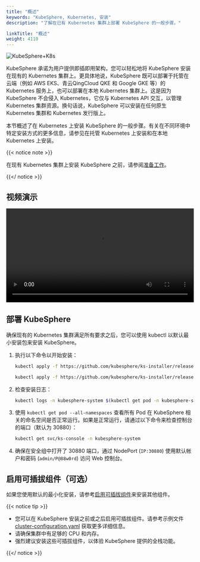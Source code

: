 ```yaml
---
title: "概述"
keywords: "KubeSphere, Kubernetes, 安装"
description: "了解在已有 Kubernetes 集群上部署 KubeSphere 的一般步骤。"

linkTitle: "概述"
weight: 4110
---
```


![KubeSphere+K8s](https://pek3b.qingstor.com/kubesphere-docs/png/20191123144507.png)

KubeSphere 承诺为用户提供即插即用架构，您可以轻松地将 KubeSphere 安装在现有的 Kubernetes 集群上。更具体地说，KubeSphere 既可以部署于托管在云端（例如 AWS EKS、青云QingCloud QKE 和 Google GKE 等）的 Kubernetes 服务上，也可以部署在本地 Kubernetes 集群上。这是因为 KubeSphere 不会侵入 Kubernetes，它仅与 Kubernetes API 交互，以管理 Kubernetes 集群资源。换句话说，KubeSphere 可以安装在任何原生 Kubernetes 集群和 Kubernetes 发行版上。

本节概述了在 Kubernetes 上安装 KubeSphere 的一般步骤。有关在不同环境中特定安装方式的更多信息，请参见在托管 Kubernetes 上安装和在本地 Kubernetes 上安装。

{{< notice note >}}

在现有 Kubernetes 集群上安装 KubeSphere 之前，请参阅[准备工作](../prerequisites/)。

{{</ notice >}}

## 视频演示

<video controls="controls" style="width: 100% !important; height: auto !important;">
  <source type="video/mp4" src="https://kubesphere-docs.pek3b.qingstor.com/website/docs-v3.0/KS3.0%E5%AE%89%E8%A3%85%E4%B8%8E%E9%83%A8%E7%BD%B2_4_%E5%9C%A8%E5%B7%B2%E6%9C%89K8s%E9%9B%86%E7%BE%A4%E4%B8%8A%E9%83%A8%E7%BD%B2KubeSphere.mp4">
</video>

## 部署 KubeSphere

确保现有的 Kubernetes 集群满足所有要求之后，您可以使用 kubectl 以默认最小安装包来安装 KubeSphere。

1. 执行以下命令以开始安装：

   ```bash
   kubectl apply -f https://github.com/kubesphere/ks-installer/releases/download/v3.3.1/kubesphere-installer.yaml
   
   kubectl apply -f https://github.com/kubesphere/ks-installer/releases/download/v3.3.1/cluster-configuration.yaml
   ```

2. 检查安装日志：

   ```bash
   kubectl logs -n kubesphere-system $(kubectl get pod -n kubesphere-system -l 'app in (ks-install, ks-installer)' -o jsonpath='{.items[0].metadata.name}') -f
   ```

3. 使用 `kubectl get pod --all-namespaces` 查看所有 Pod 在 KubeSphere 相关的命名空间是否正常运行。如果是正常运行，请通过以下命令来检查控制台的端口（默认为 30880）：

   ```bash
   kubectl get svc/ks-console -n kubesphere-system
   ```

4. 确保在安全组中打开了 30880 端口，通过 NodePort (`IP:30880`) 使用默认帐户和密码 (`admin/P@88w0rd`) 访问 Web 控制台。


## 启用可插拔组件（可选）

如果您使用默认的最小化安装，请参考[启用可插拔组件](../../../pluggable-components/)来安装其他组件。

{{< notice tip >}}

- 您可以在 KubeSphere 安装之前或之后启用可插拔组件。请参考示例文件 [cluster-configuration.yaml](https://github.com/kubesphere/ks-installer/blob/master/deploy/cluster-configuration.yaml) 获取更多详细信息。
- 请确保集群中有足够的 CPU 和内存。
- 强烈建议安装这些可插拔组件，以体验 KubeSphere 提供的全栈功能。

{{</ notice >}}
